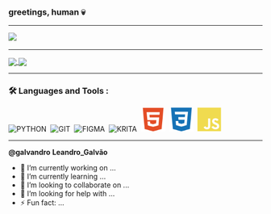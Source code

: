 ### greetings, human 💀
---

<img src="https://media.giphy.com/media/v1.Y2lkPTc5MGI3NjExMzlscW1mcnpvYjE4ajk4NW53bDB6Z3RlamxhbGpycGphZjdzMjYxYiZlcD12MV9pbnRlcm5hbF9naWZfYnlfaWQmY3Q9Zw/mk0ClXsaw7K2z2cgCF/giphy.gif"/>

---

<a href="https://github.com/galvandro/github-readme-stats">
  <img height=200 align="center" src="https://github-readme-stats.vercel.app/api?username=galvandro&show_icons=true&theme=aura"/>
</a>
<a href="https://github-readme-stats.vercel.app/api/top-langs/?username=galvandro">
  <img height=200 align="center" src="https://github-readme-stats.vercel.app/api/top-langs/?username=galvandro&layout=compact&theme=aura"/>
</a>

---

### :hammer_and_wrench: Languages and Tools :
<div>
  <img src="https://github.com/PapirusDevelopmentTeam/papirus-icon-theme/blob/master/Papirus/48x48/apps/python.svg" title="PYTHON" alt="PYTHON"/>&nbsp;
  <img src="https://github.com/PapirusDevelopmentTeam/papirus-icon-theme/blob/master/Papirus/48x48/apps/git.svg" title="GIT" alt="GIT"/>&nbsp;
  <img src="https://github.com/PapirusDevelopmentTeam/papirus-icon-theme/blob/master/Papirus/48x48/apps/figma.svg" title="FIGMA" alt="FIGMA"/>&nbsp;
  <img src="https://github.com/PapirusDevelopmentTeam/papirus-icon-theme/blob/master/Papirus/48x48/apps/krita.svg" title="KRITA" alt="KRITA"/>&nbsp;
  <img src="https://github.com/devicons/devicon/blob/master/icons/html5/html5-plain.svg" title="HTML5" alt="HTML5" width="48" height="48"/>&nbsp;
  <img src="https://github.com/devicons/devicon/blob/master/icons/css3/css3-plain.svg"  title="CSS3" alt="CSS3" width="48" height="48"/>&nbsp;
  <img src="https://github.com/devicons/devicon/blob/master/icons/javascript/javascript-plain.svg" title="JS" alt="JS" width="48" height="48"/>&nbsp;
</div>

---

**@galvandro**
**Leandro_Galvão**

- 🔭 I’m currently working on ...
- 🌱 I’m currently learning ...
- 👯 I’m looking to collaborate on ...
- 🤔 I’m looking for help with ...
- ⚡ Fun fact: ...
